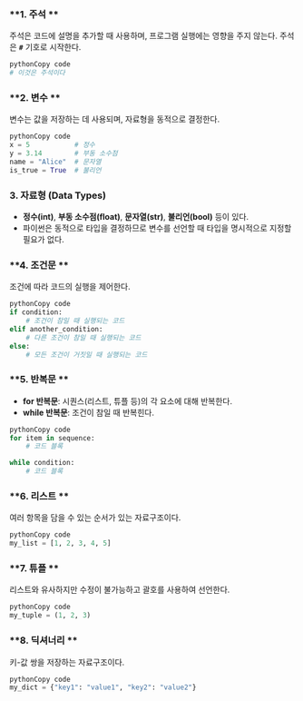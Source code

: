 ### **1. 주석 **

주석은 코드에 설명을 추가할 때 사용하며, 프로그램 실행에는 영향을 주지 않는다. 주석은 **`#`** 기호로 시작한다.

```python
pythonCopy code
# 이것은 주석이다

```

### **2. 변수 **

변수는 값을 저장하는 데 사용되며, 자료형을 동적으로 결정한다.

```python
pythonCopy code
x = 5           # 정수
y = 3.14        # 부동 소수점
name = "Alice"  # 문자열
is_true = True  # 불리언

```

### **3. 자료형 (Data Types)**

- **정수(int)**, **부동 소수점(float)**, **문자열(str)**, **불리언(bool)** 등이 있다.
- 파이썬은 동적으로 타입을 결정하므로 변수를 선언할 때 타입을 명시적으로 지정할 필요가 없다.

### **4. 조건문 **

조건에 따라 코드의 실행을 제어한다.

```python
pythonCopy code
if condition:
    # 조건이 참일 때 실행되는 코드
elif another_condition:
    # 다른 조건이 참일 때 실행되는 코드
else:
    # 모든 조건이 거짓일 때 실행되는 코드

```

### **5. 반복문 **

- **for 반복문**: 시퀀스(리스트, 튜플 등)의 각 요소에 대해 반복한다.
- **while 반복문**: 조건이 참일 때 반복힌다.

```python
pythonCopy code
for item in sequence:
    # 코드 블록

while condition:
    # 코드 블록

```

### **6. 리스트 **

여러 항목을 담을 수 있는 순서가 있는 자료구조이다.

```python
pythonCopy code
my_list = [1, 2, 3, 4, 5]

```

### **7. 튜플 **

리스트와 유사하지만 수정이 불가능하고 괄호를 사용하여 선언한다.

```python
pythonCopy code
my_tuple = (1, 2, 3)

```

### **8. 딕셔너리 **

키-값 쌍을 저장하는 자료구조이다.

```python
pythonCopy code
my_dict = {"key1": "value1", "key2": "value2"}

```
